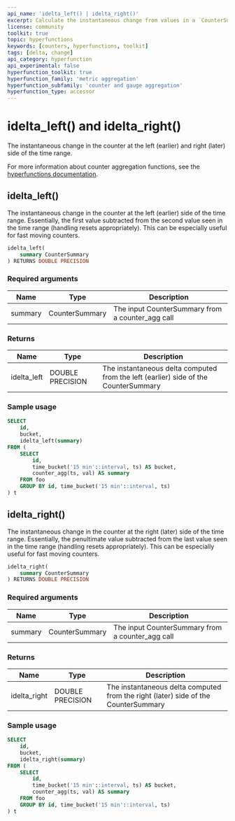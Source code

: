```yaml
---
api_name: 'idelta_left() | idelta_right()'
excerpt: Calculate the instantaneous change from values in a `CounterSummary`
license: community
toolkit: true
topic: hyperfunctions
keywords: [counters, hyperfunctions, toolkit]
tags: [delta, change]
api_category: hyperfunction
api_experimental: false
hyperfunction_toolkit: true
hyperfunction_family: 'metric aggregation'
hyperfunction_subfamily: 'counter and gauge aggregation'
hyperfunction_type: accessor
---
```


# idelta_left() and idelta_right() <tag type="toolkit" content="Toolkit" />
The instantaneous change in the counter at the left (earlier) and right (later)
side of the time range.

For more information about counter aggregation functions, see the
[hyperfunctions documentation][hyperfunctions-counter-agg].

## idelta_left()
The instantaneous change in the counter at the left (earlier) side of the time
range. Essentially, the first value subtracted from the second value seen in the
time range (handling resets appropriately). This can be especially useful for
fast moving counters.

```sql
idelta_left(
    summary CounterSummary
) RETURNS DOUBLE PRECISION
```

### Required arguments

|Name|Type|Description|
|-|-|-|
|summary|CounterSummary|The input CounterSummary from a counter_agg call|

### Returns

|Name|Type|Description|
|-|-|-|
|idelta_left|DOUBLE PRECISION|The instantaneous delta computed from the left (earlier) side of the CounterSummary|

### Sample usage

```sql
SELECT
    id,
    bucket,
    idelta_left(summary)
FROM (
    SELECT
        id,
        time_bucket('15 min'::interval, ts) AS bucket,
        counter_agg(ts, val) AS summary
    FROM foo
    GROUP BY id, time_bucket('15 min'::interval, ts)
) t
```

## idelta_right()
The instantaneous change in the counter at the right (later) side of the time
range. Essentially, the penultimate value subtracted from the last value seen in
the time range (handling resets appropriately). This can be especially useful
for fast moving counters.

```sql
idelta_right(
    summary CounterSummary
) RETURNS DOUBLE PRECISION
```

### Required arguments

|Name|Type|Description|
|-|-|-|
|summary|CounterSummary|The input CounterSummary from a counter_agg call|

### Returns

|Name|Type|Description|
|-|-|-|
|idelta_right|DOUBLE PRECISION|The instantaneous delta computed from the right (later) side of the CounterSummary|

### Sample usage

```sql
SELECT
    id,
    bucket,
    idelta_right(summary)
FROM (
    SELECT
        id,
        time_bucket('15 min'::interval, ts) AS bucket,
        counter_agg(ts, val) AS summary
    FROM foo
    GROUP BY id, time_bucket('15 min'::interval, ts)
) t
```


[hyperfunctions-counter-agg]: timescaledb/:currentVersion:/how-to-guides/hyperfunctions/counter-aggregation/
